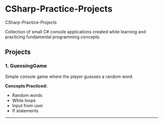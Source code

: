 # CSharp-Practice-Projects
CSharp-Practice-Projects

Collection of small C# console applications created while learning and practicing fundamental programming concepts.
## Projects

### 1. GuessingGame
Simple console game where the player guesses a random word.

**Concepts Practiced:**
- Random words
- While loops
- Input from user
- If statements

---
